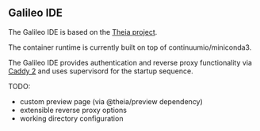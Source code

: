 ## Galileo IDE

The Galileo IDE is based on the [Theia project](https://theia-ide.org/).

The container runtime is currently built on top of continuumio/miniconda3. 

The Galileo IDE provides authentication and reverse proxy functionality 
via [Caddy 2](https://caddyserver.com/docs/) and uses supervisord for 
the startup sequence. 

TODO: 
- custom preview page (via @theia/preview dependency)
- extensible reverse proxy options
- working directory configuration